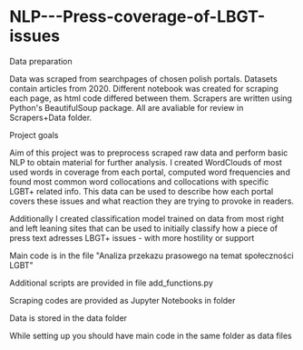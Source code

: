 # NLP---Press-coverage-of-LBGT-issues

Data preparation 

Data was scraped from searchpages of chosen polish portals. Datasets contain articles from 2020. Different notebook was created for scraping each page, as html code 
differed between them. Scrapers are written using Python's BeautifulSoup package. All are avaliable for review in Scrapers+Data folder.

Project goals 

Aim of this project was to preprocess scraped raw data and perform basic NLP to obtain material for further analysis. I created WordClouds of most used words in 
coverage from each portal, computed word frequencies and found most common word collocations and collocations with specific LGBT+ related info. This data can be used to
describe how each portal covers these issues and what reaction they are trying to provoke in readers. 

Additionally I created classification model trained on data from most right and left leaning sites that can be used to initially classify how a piece of press text adresses
LBGT+ issues - with more hostility or support

Main code is in the file "Analiza przekazu prasowego na temat społeczności LGBT"

Additional scripts are provided in file add_functions.py

Scraping codes are provided as Jupyter Notebooks in folder

Data is stored in the data folder

While setting up you should have main code in the same folder as data files
